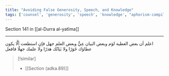 ```yaml
---
title: "Avoiding False Generosity, Speech, and Knowledge"
tags: ['counsel', 'generosity', 'speech', 'knowledge', "aphorism-compilation"]
---
```


 Section 141 in [[al-Durra al-yatīma]]

---
اعلم أن بعض العطية لؤم وبعض البيان عِيٌّ وبعض العلم جهل فإنِ استطعت ألَّا يكون عطاؤك خَوَرًا ولا بَيَانُك هذرًا ولا علمك جهلًا فافعل

> [!similar]
> - [[Section (adka.89)]]
